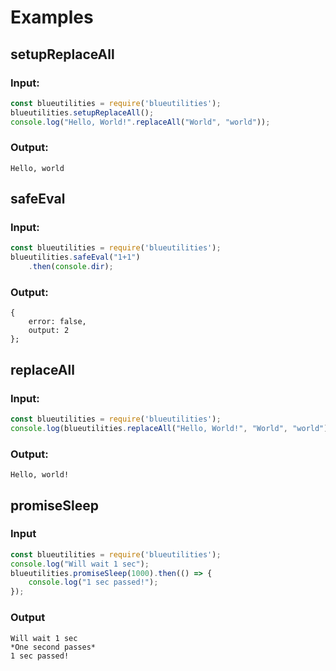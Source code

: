 # Examples

## setupReplaceAll
### Input:
```js
const blueutilities = require('blueutilities');
blueutilities.setupReplaceAll();
console.log("Hello, World!".replaceAll("World", "world"));
```
### Output:
```
Hello, world
```

## safeEval
### Input:
```js
const blueutilities = require('blueutilities');
blueutilities.safeEval("1+1")
    .then(console.dir);
```
### Output:
```
{
    error: false,
    output: 2
};
```
## replaceAll
### Input:
```js
const blueutilities = require('blueutilities');
console.log(blueutilities.replaceAll("Hello, World!", "World", "world"));
```
### Output:
```
Hello, world!
```
## promiseSleep
### Input
```js
const blueutilities = require('blueutilities');
console.log("Will wait 1 sec");
blueutilities.promiseSleep(1000).then(() => {
    console.log("1 sec passed!");
});
```
### Output
```
Will wait 1 sec
*One second passes*
1 sec passed!
```